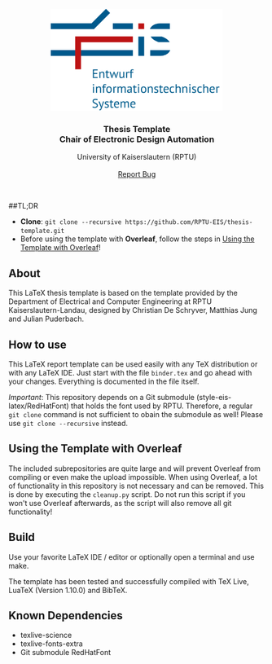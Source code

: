 <br />
<div align="center">
  <a href="https://github.com/RPTU-EIS/thesis-template">
    <img src="images/EIS-Logo.png" alt="Logo" height="200">
  </a>
  <h3 align="center">
  Thesis Template
  <br />
  Chair of Electronic Design Automation 
  </h3>

  <p align="center">
    University of Kaiserslautern (RPTU)
    <br />
    <br />
    <a href="https://github.com/RPTU-EIS/thesis-template/issues">Report Bug</a> 
  </p>
</div>

<br />

##TL;DR
* **Clone**: ```git clone --recursive https://github.com/RPTU-EIS/thesis-template.git```
* Before using the template with **Overleaf**, follow the steps in [Using the Template with Overleaf](#using-the-template-with-overleaf)!

## About
This LaTeX thesis template is based on the template provided by the Department of Electrical and Computer Engineering at RPTU Kaiserslautern-Landau, designed by Christian De Schryver, Matthias Jung and Julian Puderbach.

## How to use
This LaTeX report template can be used easily with any TeX distribution or with any LaTeX IDE. Just start with the file ```binder.tex``` and go ahead with your changes. Everything is documented in the file itself.

*Important*: This repository depends on a Git submodule (style-eis-latex/RedHatFont) that holds the font used by RPTU. Therefore, a regular ```git clone``` command is not sufficient to obain the submodule as well! Please use ```git clone --recursive``` instead.

## Using the Template with Overleaf
The included subrepositories are quite large and will prevent Overleaf from compiling or even make the upload impossible. When using Overleaf, a lot of functionality in this repository is not necessary and can be removed. This is done by executing the ```cleanup.py``` script. Do not run this script if you won't
use Overleaf afterwards, as the script will also remove all git functionality!

## Build
Use your favorite LaTeX IDE / editor or optionally open a terminal and use make. 

The template has been tested and successfully compiled with TeX Live, LuaTeX (Version 1.10.0) and BibTeX.


## Known Dependencies
* texlive-science
* texlive-fonts-extra
* Git submodule RedHatFont
